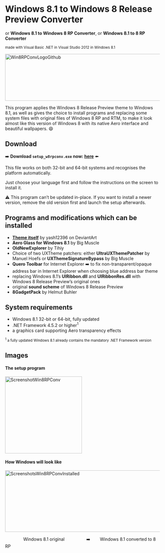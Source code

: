 # Windows 8.1 to Windows 8 Release Preview Converter
or **Windows 8.1 to Windows 8 RP Converter**, or **Windows 8.1 to 8 RP Converter**

<sup>made with Visual Basic .NET in Visual Studio 2012 in Windows 8.1</sub>

<img width="570" height="152" alt="Win8RPConvLogoGithub" src="https://github.com/user-attachments/assets/f29a00e4-fc21-4727-9c3c-970088a326a3" />

This program applies the Windows 8 Release Preview theme to Windows 8.1, as well as gives the choice to install programs and replacing some system files with original files of Windows 8 RP and RTM, to make it look almost like this version of Windows 8 with its native Aero interface and beautiful wallpapers. 😄

## Download
➡️ **Download <code>setup_w8rpconv.exe</code> now: <a href="https://github.com/win8-png/win8rpconv/releases/latest">here</a>** ⬅️

This file works on both 32-bit and 64-bit systems and recognises the platform automatically.

Just choose your language first and follow the instructions on the screen to install it.

⚠️  This program can’t be updated in-place. If you want to install a newer version, remove the old version first and launch the setup afterwards.

## Programs and modifications which can be installed
* <a href="https://www.deviantart.com/yash12396/art/Windows-8-Release-Preview-VS-for-Windows-8-1-1-764774206">**Theme itself**</a> by yash12396 on DeviantArt
* **Aero Glass for Windows 8.1** by Big Muscle
* **OldNewExplorer** by Tihiy
* Choice of two UXTheme patchers: either **UltraUXThemePatcher** by Manuel Hoefs or **UXThemeSignatureBypass** by Big Muscle
* **Quero Toolbar** for Internet Explorer ➡️ to fix non-transparent/opaque address bar in Internet Explorer when choosing blue address bar theme
* replacing Windows 8.1’s **UIRibbon.dll** and **UIRibbonRes.dll** with Windows 8 Release Preview’s original ones
* original **sound scheme** of Windows 8 Release Preview
* **8GadgetPack** by Helmut Buhler

## System requirements
* Windows 8.1 32-bit or 64-bit, fully updated
* .NET Framework 4.5.2 or higher<sup>1</sup>
* a graphics card supporting Aero transparency effects

<sub><sup>1</sup> a fully updated Windows 8.1 already contains the mandatory .NET Framework version</sub>

## Images
#### The setup program
<img width="250" alt="ScreenshotWin8RPConv" src="https://github.com/user-attachments/assets/f5249479-9ea0-40fb-bdbd-8eabfdcceda5" />

#### How Windows will look like
<img width="600" height="200" alt="ScreenshotsWin8RPConvInstalled" src="https://github.com/user-attachments/assets/26f0fb29-5b9c-48d6-980a-e5e0749e0052" />

&nbsp;&nbsp;&nbsp;&nbsp;&nbsp;&nbsp;&nbsp;&nbsp;&nbsp;&nbsp;&nbsp;&nbsp;&nbsp;&nbsp; Windows 8.1 original &nbsp;&nbsp;&nbsp;&nbsp;&nbsp;&nbsp;&nbsp;&nbsp;&nbsp;&nbsp;&nbsp;&nbsp;&nbsp;&nbsp;&nbsp;&nbsp; ➡️ &nbsp;&nbsp;&nbsp;&nbsp;&nbsp;&nbsp; Windows 8.1 converted to 8 RP
